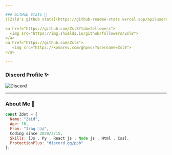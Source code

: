 ```yaml
---

### GitHub Stats 🌟
![Zsl8's github stats](https://github-readme-stats.vercel.app/api?username=Zsl8&count_private=true&show_icons=true&theme=radical)

<a href="https://github.com/Zsl8?tab=followers">
  <img src="https://img.shields.io/github/followers/Zsl8">
</a>
<a href="https://github.com/Zsl8">
   <img src="https://komarev.com/ghpvc/?username=Zsl8">
</a>

---
```


### Discord Profile ✨
![Discord](https://discord.c99.nl/widget/theme-1/306656522438443009.png)

---

### About Me 👤

```js
const Zdot = {
  Name: "Zaid",
  Age: 16,
  From: "Iraq 🇮🇶",
  Coding since 2020/3/15,
  Skills: [Js , Py , React js , Node js , Html , Css],
  ProtectionPlus: "discord.gg/ppb"
};
```
